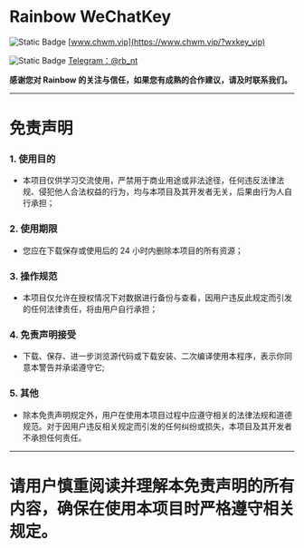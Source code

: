 
# Rainbow WeChatKey

![Static Badge](https://img.shields.io/badge/HomePage-%E5%AE%98%E6%96%B9%E7%BD%91%E7%AB%99-green?logo=R&link=https://www.chwm.vip/?wxkey_vip) [www.chwm.vip](https://www.chwm.vip/?wxkey_vip)

![Static Badge](https://img.shields.io/badge/Telegram-%E8%81%94%E7%B3%BB%E6%88%91%E4%BB%AC-blue?logo=C&link=https://t.me/rb_nt) [Telegram：@rb_nt](https://t.me/rb_nt)

**感谢您对 Rainbow 的关注与信任，如果您有成熟的合作建议，请及时联系我们。**

***

# 免责声明

### 1. 使用目的

* 本项目仅供学习交流使用，严禁用于商业用途或非法途径，任何违反法律法规、侵犯他人合法权益的行为，均与本项目及其开发者无关，后果由行为人自行承担；

### 2. 使用期限

* 您应在下载保存或使用后的 24 小时内删除本项目的所有资源；

### 3. 操作规范

* 本项目仅允许在授权情况下对数据进行备份与查看，因用户违反此规定而引发的任何法律责任，将由用户自行承担；

### 4. 免责声明接受

* 下载、保存、进一步浏览源代码或下载安装、二次编译使用本程序，表示你同意本警告并承诺遵守它;

### 5. 其他

* 除本免责声明规定外，用户在使用本项目过程中应遵守相关的法律法规和道德规范。对于因用户违反相关规定而引发的任何纠纷或损失，本项目及其开发者不承担任何责任。

***

# 请用户慎重阅读并理解本免责声明的所有内容，确保在使用本项目时严格遵守相关规定。
